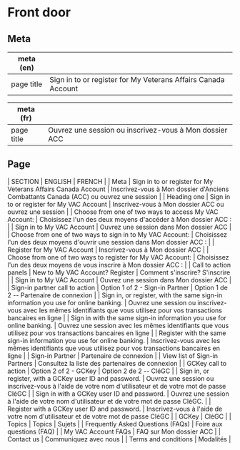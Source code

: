 # Front door

## Meta 
| meta (en) |  |
|---|---|
| page title | Sign in to or register for My Veterans Affairs Canada Account |

| meta (fr) |  |
|---|---|
| page title | Ouvrez une session ou inscrivez-vous à Mon dossier ACC |

## Page

| SECTION | ENGLISH | FRENCH |
| Meta | Sign in to or register for My Veterans Affairs Canada Account | Inscrivez-vous à Mon dossier d'Anciens Combattants Canada (ACC) ou ouvrez une session |
| Heading one | Sign in to or register for My VAC Account | Inscrivez-vous à Mon dossier ACC ou ouvrez une session |
| Choose from one of two ways to access My VAC Account: | Choisissez l'un des deux moyens d'accéder à Mon dossier ACC : |
| Sign in to My VAC Account | Ouvrez une session dans Mon dossier ACC |
| Choose from one of two ways to sign in to My VAC Account: | Choisissez l'un des deux moyens d'ouvrir une session dans Mon dossier ACC : |
| Register for My VAC Account | Inscrivez-vous à Mon dossier ACC |
| Choose from one of two ways to register for My VAC Account: | Choisissez l'un des deux moyens de vous inscrire à Mon dossier ACC : |
| Call to action panels | New to My VAC Account? Register | Comment s'inscrire? S'inscrire |
| Sign in to My VAC Account | Ouvrez une session dans Mon dossier ACC |
| Sign-in partner call to action | Option 1 of 2 - Sign-in Partner | Option 1 de 2 -- Partenaire de connexion |
| Sign in, or register, with the same sign-in information you use for online banking. | Ouvrez une session ou inscrivez-vous avec les mêmes identifiants que vous utilisez pour vos transactions bancaires en ligne |
| Sign in with the same sign-in information you use for online banking. | Ouvrez une session avec les mêmes identifiants que vous utilisez pour vos transactions bancaires en ligne |
| Register with the same sign-in information you use for online banking. | Inscrivez-vous avec les mêmes identifiants que vous utilisez pour vos transactions bancaires en ligne |
| Sign-in Partner | Partenaire de connexion |
| View list of Sign-in Partners | Consultez la liste des partenaires de connexion |
| GCKey call to action | Option 2 of 2 - GCKey | Option 2 de 2 -- CléGC |
| Sign in, or register, with a GCKey user ID and password. | Ouvrez une session ou inscrivez-vous à l'aide de votre nom d'utilisateur et de votre mot de passe CléGC |
| Sign in with a GCKey user ID and password. | Ouvrez une session à l'aide de votre nom d'utilisateur et de votre mot de passe CléGC. |
| Register with a GCKey user ID and password. | Inscrivez-vous à l'aide de votre nom d'utilisateur et de votre mot de passe CléGC |
| GCKey | CléGC |
| Topics | Topics | Sujets |
| Frequently Asked Questions (FAQs) | Foire aux questions (FAQ) |
| My VAC Account FAQs | FAQ sur Mon dossier ACC |
| Contact us | Communiquez avec nous |
| Terms and conditions | Modalités |
